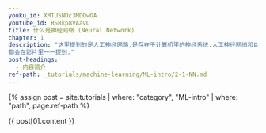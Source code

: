 ```yaml
---
youku_id: XMTU5NDc3MDQwOA
youtube_id: RSRkp8VAavQ
title: 什么是神经网络 (Neural Network)
chapter: 1
description: "这里提到的是人工神经网路,是存在于计算机里的神经系统.人工神经网络和自然神经网络的区别. 神经网络是什么,它是怎么工作的.
都会在影片里一一提到."
post-headings:
  - 内容简介
ref-path: _tutorials/machine-learning/ML-intro/2-1-NN.md
---
```



{% assign post = site.tutorials | where: "category", "ML-intro" | where: "path", page.ref-path %}

{{ post[0].content }}

